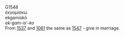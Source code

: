 <body>
  <p>G1548<br>  ἐκγαμίσκω  <br> ekgamiskō  <br><i>ek-gam-is‘-ko </i><br>From <a href="g1537.htm">1537</a> and <a href="g1061.htm">1061</a>  the same as <a href="g1547.htm">1547</a>  - give in marriage.<br></p>
 </body>